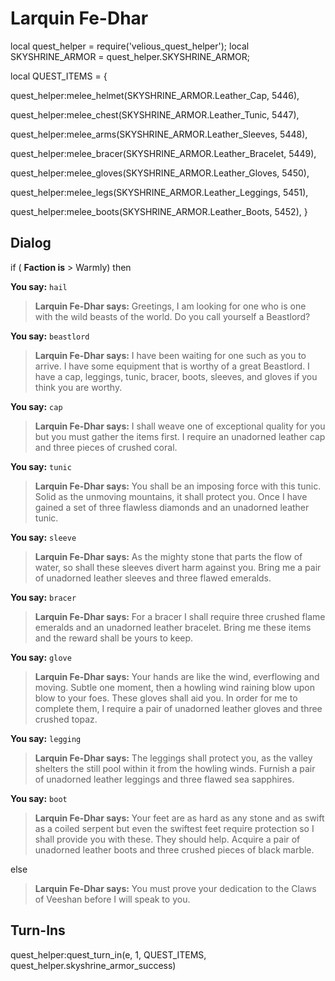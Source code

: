 # Larquin Fe-Dhar



local quest_helper = require('velious_quest_helper');
local SKYSHRINE_ARMOR = quest_helper.SKYSHRINE_ARMOR;

local QUEST_ITEMS = {

quest_helper:melee_helmet(SKYSHRINE_ARMOR.Leather_Cap, 5446), 

quest_helper:melee_chest(SKYSHRINE_ARMOR.Leather_Tunic, 5447), 

quest_helper:melee_arms(SKYSHRINE_ARMOR.Leather_Sleeves, 5448), 

quest_helper:melee_bracer(SKYSHRINE_ARMOR.Leather_Bracelet, 5449), 

quest_helper:melee_gloves(SKYSHRINE_ARMOR.Leather_Gloves, 5450), 

quest_helper:melee_legs(SKYSHRINE_ARMOR.Leather_Leggings, 5451), 

quest_helper:melee_boots(SKYSHRINE_ARMOR.Leather_Boots, 5452), 
}



## Dialog

if ( **Faction is** > Warmly) then 


**You say:** `hail`




>**Larquin Fe-Dhar says:** Greetings, I am looking for one who is one with the wild beasts of the world. Do you call yourself a Beastlord?


**You say:** `beastlord`




>**Larquin Fe-Dhar says:** I have been waiting for one such as you to arrive. I have some equipment that is worthy of a great Beastlord. I have a cap, leggings, tunic, bracer, boots, sleeves, and gloves if you think you are worthy.


**You say:** `cap`




>**Larquin Fe-Dhar says:** I shall weave one of exceptional quality for you but you must gather the items first. I require an unadorned leather cap and three pieces of crushed coral.


**You say:** `tunic`




>**Larquin Fe-Dhar says:** You shall be an imposing force with this tunic. Solid as the unmoving mountains, it shall protect you. Once I have gained a set of three flawless diamonds and an unadorned leather tunic.


**You say:** `sleeve`




>**Larquin Fe-Dhar says:** As the mighty stone that parts the flow of water, so shall these sleeves divert harm against you. Bring me a pair of unadorned leather sleeves and three flawed emeralds.


**You say:** `bracer`




>**Larquin Fe-Dhar says:** For a bracer I shall require three crushed flame emeralds and an unadorned leather bracelet. Bring me these items and the reward shall be yours to keep.


**You say:** `glove`




>**Larquin Fe-Dhar says:** Your hands are like the wind, everflowing and moving. Subtle one moment, then a howling wind raining blow upon blow to your foes. These gloves shall aid you. In order for me to complete them, I require a pair of unadorned leather gloves and three crushed topaz.


**You say:** `legging`




>**Larquin Fe-Dhar says:** The leggings shall protect you, as the valley shelters the still pool within it from the howling winds. Furnish a pair of unadorned leather leggings and three flawed sea sapphires.


**You say:** `boot`




>**Larquin Fe-Dhar says:** Your feet are as hard as any stone and as swift as a coiled serpent but even the swiftest feet require protection so I shall provide you with these. They should help. Acquire a pair of unadorned leather boots and three crushed pieces of black marble.


else 


>**Larquin Fe-Dhar says:** You must prove your dedication to the Claws of Veeshan before I will speak to you.







## Turn-Ins

quest_helper:quest_turn_in(e, 1, QUEST_ITEMS, quest_helper.skyshrine_armor_success) 